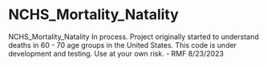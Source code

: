 # NCHS_Mortality_Natality
NCHS_Mortality_Natality
In process. Project originally started to understand deaths in 60 - 70 age groups in the United States.
This code is under development and testing. Use at your own risk. - RMF 8/23/2023
